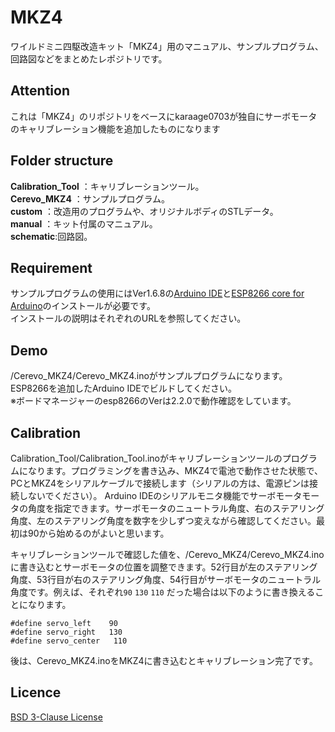 MKZ4
====

ワイルドミニ四駆改造キット「MKZ4」用のマニュアル、サンプルプログラム、回路図などをまとめたレポジトリです。

## Attention
これは「MKZ4」のリポジトリをベースにkaraage0703が独自にサーボモータのキャリブレーション機能を追加したものになります

## Folder structure
**Calibration_Tool**  ：キャリブレーションツール。  
**Cerevo_MKZ4** ：サンプルプログラム。  
**custom** ：改造用のプログラムや、オリジナルボディのSTLデータ。  
**manual** ：キット付属のマニュアル。  
**schematic**:回路図。  

## Requirement
サンプルプログラムの使用にはVer1.6.8の[Arduino IDE](https://www.arduino.cc/en/Main/OldSoftwareReleases#previous)と[ESP8266 core for Arduino](https://github.com/esp8266/Arduino)のインストールが必要です。  
インストールの説明はそれぞれのURLを参照してください。

## Demo
/Cerevo_MKZ4/Cerevo_MKZ4.inoがサンプルプログラムになります。  
ESP8266を追加したArduino IDEでビルドしてください。  
※ボードマネージャーのesp8266のVerは2.2.0で動作確認をしています。  

## Calibration
Calibration_Tool/Calibration_Tool.inoがキャリブレーションツールのプログラムになります。プログラミングを書き込み、MKZ4で電池で動作させた状態で、PCとMKZ4をシリアルケーブルで接続します（シリアルの方は、電源ピンは接続しないでください）。
Arduino IDEのシリアルモニタ機能でサーボモータモータの角度を指定できます。サーボモータのニュートラル角度、右のステアリング角度、左のステアリング角度を数字を少しずつ変えながら確認してください。最初は90から始めるのがよいと思います。

キャリブレーションツールで確認した値を、/Cerevo_MKZ4/Cerevo_MKZ4.ino に書き込むとサーボモータの位置を調整できます。52行目が左のステアリング角度、53行目が右のステアリング角度、54行目がサーボモータのニュートラル角度です。例えば、それぞれ`90` `130` `110` だった場合は以下のように書き換えることになります。

```
#define servo_left    90
#define servo_right   130
#define servo_center   110
```
後は、Cerevo_MKZ4.inoをMKZ4に書き込むとキャリブレーション完了です。

## Licence

[BSD 3-Clause License](https://opensource.org/licenses/BSD-3-Clause)

